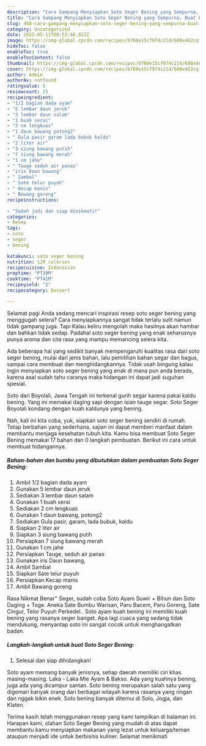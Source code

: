 ```yaml
---
description: "Cara Gampang Menyiapkan Soto Seger Bening yang Sempurna, Buat Buka Puasa Menggugah Selera"
title: "Cara Gampang Menyiapkan Soto Seger Bening yang Sempurna, Buat Buka Puasa Menggugah Selera"
slug: 468-cara-gampang-menyiapkan-soto-seger-bening-yang-sempurna-buat-buka-puasa-menggugah-selera
category: Uncategorized
date: 2022-05-11T00:53:48.822Z
image: https://img-global.cpcdn.com/recipes/b760e15cf074c21d/680x482cq70/soto-seger-bening-foto-resep-utama.jpg
hideToc: false
enableToc: true
enableTocContent: false
thumbnail: https://img-global.cpcdn.com/recipes/b760e15cf074c21d/680x482cq70/soto-seger-bening-foto-resep-utama.jpg
cover: https://img-global.cpcdn.com/recipes/b760e15cf074c21d/680x482cq70/soto-seger-bening-foto-resep-utama.jpg
author: Admin
authorAv: notfound
ratingvalue: 5
reviewcount: 25
recipeingredient:
- "1/2 bagian dada ayam"
- "5 lembar daun jeruk"
- "3 lembar daun salam"
- "1 buah serai"
- "2 cm lengkuas"
- "1 daun bawang potong2"
- " Gula pasir garam lada bubuk kaldu"
- "2 liter air"
- "3 siung bawang putih"
- "7 siung bawang merah"
- "1 cm jahe"
- " Tauge seduh air panas"
- "iris Daun bawang"
- " Sambal"
- " Sate telur puyuh"
- " Kecap manis"
- " Bawang goreng"
recipeinstructions:

- "Sudah jadi dan siap dinikmati!"
categories:
- Resep
tags:
- soto
- seger
- bening

katakunci: soto seger bening 
nutrition: 129 calories
recipecuisine: Indonesian
preptime: "PT30M"
cooktime: "PT41M"
recipeyield: "2"
recipecategory: Dessert

---
```



Selamat pagi Anda sedang mencari inspirasi resep soto seger bening yang menggugah selera? Cara menyiapkannya sangat tidak terlalu sulit namun tidak gampang juga. Tapi Kalau keliru mengolah maka hasilnya akan hambar dan bahkan tidak sedap. Padahal soto seger bening yang enak seharusnya punya aroma dan cita rasa yang mampu memancing selera kita.


Ada beberapa hal yang sedikit banyak mempengaruhi kualitas rasa dari soto seger bening, mulai dari jenis bahan, lalu pemilihan bahan segar dan bagus, sampai cara membuat dan menghidangkannya. Tidak usah bingung kalau ingin menyiapkan soto seger bening yang enak di mana pun anda berada, karena asal sudah tahu caranya maka hidangan ini dapat jadi suguhan spesial.

Soto dari Boyolali, Jawa Tengah ini terkenal gurih segar karena pakai kaldu bening. Yang ini memakai daging sapi dengan isian tauge segar. Soto Seger Boyolali kondang dengan kuah kaldunya yang bening.


Nah, kali ini kita coba, yuk, siapkan soto seger bening sendiri di rumah. Tetap berbahan yang sederhana, sajian ini dapat memberi manfaat dalam membantu menjaga kesehatan tubuh kita. Kamu bisa membuat Soto Seger Bening memakai 17 bahan dan 0 langkah pembuatan. Berikut ini cara untuk membuat hidangannya.

<!--inarticleads1-->

##### Bahan-bahan dan bumbu yang dibutuhkan dalam pembuatan Soto Seger Bening:

1. Ambil 1/2 bagian dada ayam
1. Gunakan 5 lembar daun jeruk
1. Sediakan 3 lembar daun salam
1. Gunakan 1 buah serai
1. Sediakan 2 cm lengkuas
1. Gunakan 1 daun bawang, potong2
1. Sediakan  Gula pasir, garam, lada bubuk, kaldu
1. Siapkan 2 liter air
1. Siapkan 3 siung bawang putih
1. Persiapkan 7 siung bawang merah
1. Gunakan 1 cm jahe
1. Persiapkan  Tauge, seduh air panas
1. Gunakan iris Daun bawang,
1. Ambil  Sambal
1. Siapkan  Sate telur puyuh
1. Persiapkan  Kecap manis
1. Ambil  Bawang goreng


Rasa Nikmat Benar&#34; Seger, sudah coba Soto Ayam Suwir + Bihun dan Soto Daging + Toge. Aneka Sate Bumbu Warisan, Paru Bacem, Paru Goreng, Sate Cingur, Telor Puyuh Perkedel.. Soto ayam kuah bening ini memiliki kuah bening yang rasanya seger banget. Apa lagi cuaca yang sedang tidak mendukung, menyantap soto ini sangat cocok untuk menghangatkan badan. 

<!--inarticleads2-->

##### Langkah-langkah untuk buat Soto Seger Bening:


1. Selesai dan siap dihidangkan!

Soto ayam memang banyak jenisnya, setiap daerah memiliki ciri khas masing-masing. Laka - Laka Mie Ayam &amp; Bakso. Ada yang kuahnya bening, juga ada yang dicampur santan. Soto bening merupakan salah satu yang digemari banyak orang dari berbagai wilayah karena rasanya yang ringan dan nggak bikin enek. Soto bening banyak ditemui di Solo, Jogja, dan Klaten. 

Terima kasih telah menggunakan resep yang kami tampilkan di halaman ini. Harapan kami, olahan Soto Seger Bening yang mudah di atas dapat membantu kamu menyiapkan makanan yang lezat untuk keluarga/teman ataupun menjadi ide untuk berbisnis kuliner. Selamat menikmati
